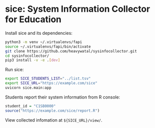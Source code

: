 # sice: System Information Collector for Education

Install sice and its dependencies:
```sh
python3 -m venv ~/.virtualenvs/fapi
source ~/.virtualenvs/fapi/bin/activate
git clone https://github.com/heavywatal/sysinfocollector.git
cd sysinfocollector/
pip3 install -v -e .[dev]
```

Run sice:
```sh
export SICE_STUDENTS_LIST="../list.tsv"
export SICE_URL="https://example.com/sice"
uvicorn sice.main:app
```

Students report their system information from R console:
```r
student_id = "C1SB0000"
source("https://example.com/sice/report.R")
```

View collected infomation at `${SICE_URL}/view/`.
